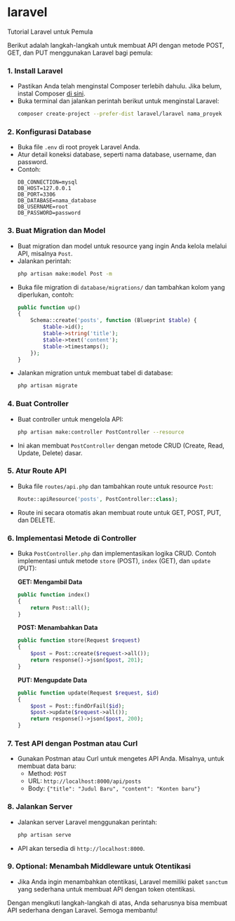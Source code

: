 # laravel
Tutorial Laravel untuk Pemula


Berikut adalah langkah-langkah untuk membuat API dengan metode POST, GET, dan PUT menggunakan Laravel bagi pemula:

### 1. **Install Laravel**
   - Pastikan Anda telah menginstal Composer terlebih dahulu. Jika belum, instal Composer [di sini](https://getcomposer.org/download/).
   - Buka terminal dan jalankan perintah berikut untuk menginstal Laravel:
     ```bash
     composer create-project --prefer-dist laravel/laravel nama_proyek
     ```

### 2. **Konfigurasi Database**
   - Buka file `.env` di root proyek Laravel Anda.
   - Atur detail koneksi database, seperti nama database, username, dan password.
   - Contoh:
     ```env
     DB_CONNECTION=mysql
     DB_HOST=127.0.0.1
     DB_PORT=3306
     DB_DATABASE=nama_database
     DB_USERNAME=root
     DB_PASSWORD=password
     ```

### 3. **Buat Migration dan Model**
   - Buat migration dan model untuk resource yang ingin Anda kelola melalui API, misalnya `Post`.
   - Jalankan perintah:
     ```bash
     php artisan make:model Post -m
     ```
   - Buka file migration di `database/migrations/` dan tambahkan kolom yang diperlukan, contoh:
     ```php
     public function up()
     {
         Schema::create('posts', function (Blueprint $table) {
             $table->id();
             $table->string('title');
             $table->text('content');
             $table->timestamps();
         });
     }
     ```
   - Jalankan migration untuk membuat tabel di database:
     ```bash
     php artisan migrate
     ```

### 4. **Buat Controller**
   - Buat controller untuk mengelola API:
     ```bash
     php artisan make:controller PostController --resource
     ```
   - Ini akan membuat `PostController` dengan metode CRUD (Create, Read, Update, Delete) dasar.

### 5. **Atur Route API**
   - Buka file `routes/api.php` dan tambahkan route untuk resource `Post`:
     ```php
     Route::apiResource('posts', PostController::class);
     ```
   - Route ini secara otomatis akan membuat route untuk GET, POST, PUT, dan DELETE.

### 6. **Implementasi Metode di Controller**
   - Buka `PostController.php` dan implementasikan logika CRUD. Contoh implementasi untuk metode `store` (POST), `index` (GET), dan `update` (PUT):

     **GET: Mengambil Data**
     ```php
     public function index()
     {
         return Post::all();
     }
     ```

     **POST: Menambahkan Data**
     ```php
     public function store(Request $request)
     {
         $post = Post::create($request->all());
         return response()->json($post, 201);
     }
     ```

     **PUT: Mengupdate Data**
     ```php
     public function update(Request $request, $id)
     {
         $post = Post::findOrFail($id);
         $post->update($request->all());
         return response()->json($post, 200);
     }
     ```

### 7. **Test API dengan Postman atau Curl**
   - Gunakan Postman atau Curl untuk mengetes API Anda. Misalnya, untuk membuat data baru:
     - Method: `POST`
     - URL: `http://localhost:8000/api/posts`
     - Body: `{"title": "Judul Baru", "content": "Konten baru"}`

### 8. **Jalankan Server**
   - Jalankan server Laravel menggunakan perintah:
     ```bash
     php artisan serve
     ```
   - API akan tersedia di `http://localhost:8000`.

### 9. **Optional: Menambah Middleware untuk Otentikasi**
   - Jika Anda ingin menambahkan otentikasi, Laravel memiliki paket `sanctum` yang sederhana untuk membuat API dengan token otentikasi.

Dengan mengikuti langkah-langkah di atas, Anda seharusnya bisa membuat API sederhana dengan Laravel. Semoga membantu!
